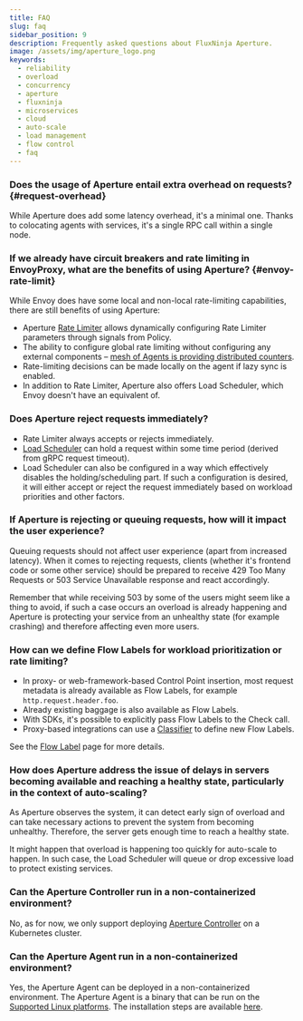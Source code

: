 ```yaml
---
title: FAQ
slug: faq
sidebar_position: 9
description: Frequently asked questions about FluxNinja Aperture.
image: /assets/img/aperture_logo.png
keywords:
  - reliability
  - overload
  - concurrency
  - aperture
  - fluxninja
  - microservices
  - cloud
  - auto-scale
  - load management
  - flow control
  - faq
---
```


### Does the usage of Aperture entail extra overhead on requests? {#request-overhead}

While Aperture does add some latency overhead, it's a minimal one. Thanks to
colocating agents with services, it's a single RPC call within a single node.

### If we already have circuit breakers and rate limiting in EnvoyProxy, what are the benefits of using Aperture? {#envoy-rate-limit}

While Envoy does have some local and non-local rate-limiting capabilities, there
are still benefits of using Aperture:

- Aperture [Rate Limiter][] allows dynamically configuring Rate Limiter
  parameters through signals from Policy.
- The ability to configure global rate limiting without configuring any external
  components
  – [mesh of Agents is providing distributed counters](/concepts/flow-control/components/rate-limiter.md#distributed-counters).
- Rate-limiting decisions can be made locally on the agent if lazy sync is
  enabled.
- In addition to Rate Limiter, Aperture also offers Load Scheduler, which Envoy
  doesn't have an equivalent of.

### Does Aperture reject requests immediately?

- Rate Limiter always accepts or rejects immediately.
- [Load Scheduler][] can hold a request within some time period (derived from
  gRPC request timeout).
- Load Scheduler can also be configured in a way which effectively disables the
  holding/scheduling part. If such a configuration is desired, it will either
  accept or reject the request immediately based on workload priorities and
  other factors.

### If Aperture is rejecting or queuing requests, how will it impact the user experience?

Queuing requests should not affect user experience (apart from increased
latency). When it comes to rejecting requests, clients (whether it's frontend
code or some other service) should be prepared to receive 429 Too Many Requests
or 503 Service Unavailable response and react accordingly.

Remember that while receiving 503 by some of the users might seem like a thing
to avoid, if such a case occurs an overload is already happening and Aperture is
protecting your service from an unhealthy state (for example crashing) and
therefore affecting even more users.

### How can we define Flow Labels for workload prioritization or rate limiting?

- In proxy- or web-framework-based Control Point insertion, most request
  metadata is already available as Flow Labels, for example
  `http.request.header.foo`.
- Already existing baggage is also available as Flow Labels.
- With SDKs, it's possible to explicitly pass Flow Labels to the Check call.
- Proxy-based integrations can use a [Classifier][] to define new Flow Labels.

See the [Flow Label][] page for more details.

### How does Aperture address the issue of delays in servers becoming available and reaching a healthy state, particularly in the context of auto-scaling?

As Aperture observes the system, it can detect early sign of overload and can
take necessary actions to prevent the system from becoming unhealthy. Therefore,
the server gets enough time to reach a healthy state.

It might happen that overload is happening too quickly for auto-scale to happen.
In such case, the Load Scheduler will queue or drop excessive load to protect
existing services.

### Can the Aperture Controller run in a non-containerized environment?

No, as for now, we only support deploying [Aperture Controller][] on a
Kubernetes cluster.

### Can the Aperture Agent run in a non-containerized environment?

Yes, the Aperture Agent can be deployed in a non-containerized environment. The
Aperture Agent is a binary that can be run on the [Supported Linux platforms][].
The installation steps are available
[here](/get-started/installation/agent/bare_metal.md).

[Rate Limiter]: /concepts/flow-control/components/rate-limiter.md
[Load Scheduler]: /concepts/flow-control/components/load-scheduler.md
[Classifier]: /concepts/flow-control/resources/classifier.md
[Flow Label]: /concepts/flow-control/flow-label.md
[Aperture Controller]: /get-started/installation/controller/controller.md
[Supported Linux platforms]:
  /get-started/installation/agent/supported-platforms.md
